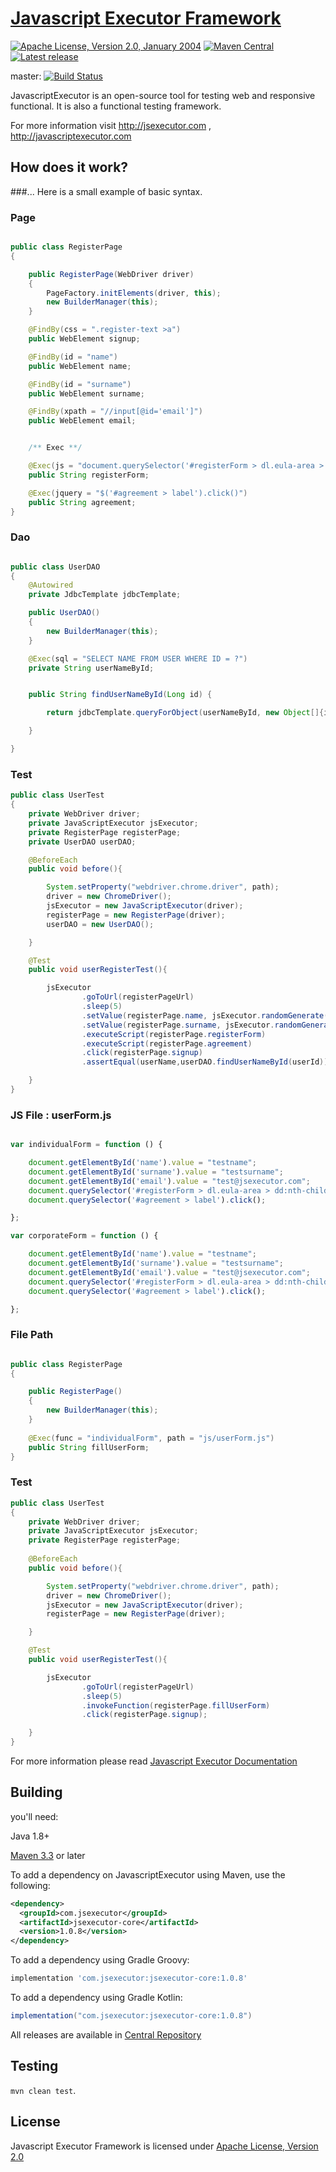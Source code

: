 [Javascript Executor Framework](http://jsexecutor.com)
==============
[![Apache License, Version 2.0, January 2004](https://img.shields.io/badge/License-Apache%202.0-blue.svg)](https://opensource.org/licenses/Apache-2.0)
[![Maven Central](https://img.shields.io/maven-central/v/com.jsexecutor/jsexecutor-core.svg?label=Maven%20Central)](https://search.maven.org/artifact/com.jsexecutor/jsexecutor-core/1.0.5/jar)
[![Latest release](https://img.shields.io/github/release/szcn/jsexecutor.svg)](https://github.com/szcn/jsexecutor/releases/latest)

master: [![Build Status](https://travis-ci.com/szcn/jsexecutor.svg?branch=master)](https://travis-ci.com/szcn/jsexecutor)

JavascriptExecutor is an open-source tool for testing web and responsive functional. It is also a functional testing framework.

For more information visit http://jsexecutor.com , http://javascriptexecutor.com



How does it work?
------------
###...
Here is a small example of basic syntax.

### Page
```java

public class RegisterPage
{

    public RegisterPage(WebDriver driver)
    {
        PageFactory.initElements(driver, this);
        new BuilderManager(this);
    }

    @FindBy(css = ".register-text >a")
    public WebElement signup;

    @FindBy(id = "name")
    public WebElement name;

    @FindBy(id = "surname")
    public WebElement surname;

    @FindBy(xpath = "//input[@id='email']")
    public WebElement email;


    /** Exec **/

    @Exec(js = "document.querySelector('#registerForm > dl.eula-area > dd:nth-child(1) > label').click();")
    public String registerForm;

    @Exec(jquery = "$('#agreement > label').click()")
    public String agreement;
}
```
    
### Dao

```java

public class UserDAO
{
    @Autowired
    private JdbcTemplate jdbcTemplate;

    public UserDAO()
    {
        new BuilderManager(this);
    }

    @Exec(sql = "SELECT NAME FROM USER WHERE ID = ?")
    private String userNameById;


    public String findUserNameById(Long id) {

        return jdbcTemplate.queryForObject(userNameById, new Object[]{id}, String.class);

    }

}
```

### Test

```java
public class UserTest
{
    private WebDriver driver;
    private JavaScriptExecutor jsExecutor;
    private RegisterPage registerPage;
    private UserDAO userDAO;

    @BeforeEach
    public void before(){

        System.setProperty("webdriver.chrome.driver", path);
        driver = new ChromeDriver();
        jsExecutor = new JavaScriptExecutor(driver);
        registerPage = new RegisterPage(driver);
        userDAO = new UserDAO();

    }

    @Test
    public void userRegisterTest(){

        jsExecutor
                .goToUrl(registerPageUrl)
                .sleep(5)
                .setValue(registerPage.name, jsExecutor.randomGenerate(DataType.STRING,5))
                .setValue(registerPage.surname, jsExecutor.randomGenerate(DataType.STRING,5))
                .executeScript(registerPage.registerForm)
                .executeScript(registerPage.agreement)
                .click(registerPage.signup)
                .assertEqual(userName,userDAO.findUserNameById(userId));

    }
}
```

### JS File : userForm.js

```javascript

var individualForm = function () {

    document.getElementById('name').value = "testname";
    document.getElementById('surname').value = "testsurname";
    document.getElementById('email').value = "test@jsexecutor.com";
    document.querySelector('#registerForm > dl.eula-area > dd:nth-child(1) > label').click();
    document.querySelector('#agreement > label').click();

};

var corporateForm = function () {

    document.getElementById('name').value = "testname";
    document.getElementById('surname').value = "testsurname";
    document.getElementById('email').value = "test@jsexecutor.com";
    document.querySelector('#registerForm > dl.eula-area > dd:nth-child(1) > label').click();
    document.querySelector('#agreement > label').click();

};

```
### File Path

```java

public class RegisterPage
{

    public RegisterPage()
    {
        new BuilderManager(this);
    }
    
    @Exec(func = "individualForm", path = "js/userForm.js")
    public String fillUserForm;
}
```

### Test

```java
public class UserTest
{
    private WebDriver driver;
    private JavaScriptExecutor jsExecutor;
    private RegisterPage registerPage;
    
    @BeforeEach
    public void before(){

        System.setProperty("webdriver.chrome.driver", path);
        driver = new ChromeDriver();
        jsExecutor = new JavaScriptExecutor(driver);
        registerPage = new RegisterPage(driver);

    }

    @Test
    public void userRegisterTest(){

        jsExecutor
                .goToUrl(registerPageUrl)
                .sleep(5)
                .invokeFunction(registerPage.fillUserForm)
                .click(registerPage.signup);

    }
}

```

For more information please read [Javascript Executor Documentation](http://jsexecutor.com)

Building 
-----------

you'll need:

Java 1.8+

[Maven 3.3](http://maven.apache.org/download.cgi) or later

To add a dependency on JavascriptExecutor using Maven, use the following:

```xml
<dependency>
  <groupId>com.jsexecutor</groupId>
  <artifactId>jsexecutor-core</artifactId>
  <version>1.0.8</version>
</dependency>
```

To add a dependency using Gradle Groovy:

```gradle
implementation 'com.jsexecutor:jsexecutor-core:1.0.8'
```

To add a dependency using Gradle Kotlin:

```gradle
implementation("com.jsexecutor:jsexecutor-core:1.0.8")
```

All releases are available in
[Central Repository](https://search.maven.org/artifact/com.jsexecutor/jsexecutor-core/1.0.5/jar)



Testing
-----------
```mvn clean test```.


License
------------

Javascript Executor Framework is licensed under [Apache License, Version 2.0](http://www.apache.org/licenses/LICENSE-2.0)
